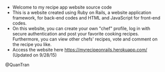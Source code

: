 - Welcome to my recipe app website source code
- This is a website created using Ruby on Rails, a website application framework, for back-end codes and HTML and JavaScript for front-end codes. 
- On this website, you can create your own "chef" profile, log in with secure authentication and post your favorite cooking recipes. Furthermore, you can view other chefs' recipes, vote and comment on the recipe you like. 
- Access the website here 
https://myrecipeonrails.herokuapp.com/
(Updated on 9/28/15)

@QuanTran
